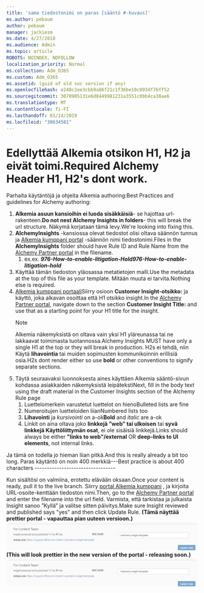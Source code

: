 ```yaml
---
title: 'sama tiedostonimi on paras [sääntö #-kuvaus]'
ms.author: pebaum
author: pebaum
manager: jackiesm
ms.date: 4/27/2018
ms.audience: Admin
ms.topic: article
ROBOTS: NOINDEX, NOFOLLOW
localization_priority: Normal
ms.collection: Adm_O365
ms.custom: Adm_O365
ms.assetid: (guid of old soc version if any)
ms.openlocfilehash: e248c2ee3cbb9a86f21c1f36be10c893df76ff52
ms.sourcegitcommit: 3070905131e6d8449981231a3551c0bb4ca38ae6
ms.translationtype: MT
ms.contentlocale: fi-FI
ms.lasthandoff: 03/14/2019
ms.locfileid: "30634501"
---
```

# <a name="required-alchemy-header-h1-h2s-dont-work"></a><span data-ttu-id="b7a92-102">Edellyttää Alkemia otsikon H1, H2 ja eivät toimi.</span><span class="sxs-lookup"><span data-stu-id="b7a92-102">Required Alchemy Header H1, H2's dont work.</span></span>
<span data-ttu-id="b7a92-103">Parhaita käytäntöjä ja ohjeita Alkemia authoring:</span><span class="sxs-lookup"><span data-stu-id="b7a92-103">Best Practices and guidelines for Alchemy authoring:</span></span>

1. <span data-ttu-id="b7a92-104">**Alkemia asuun kansioihin ei luoda sisäkkäisiä**- se hajottaa url-rakenteen.</span><span class="sxs-lookup"><span data-stu-id="b7a92-104">**Do not nest Alchemy Insights in folders**- this will break the url structure.</span></span> <span data-ttu-id="b7a92-105">Näkymä korjataan tämä levy.</span><span class="sxs-lookup"><span data-stu-id="b7a92-105">We're looking into fixing this.</span></span>
1. <span data-ttu-id="b7a92-106">**AlchemyInsights** -kansiossa olevat tiedostot olisi oltava säännön tunnus ja [Alkemia kumppani portal](https://alchemyportal.azurewebsites.net) -säännön nimi tiedostonimi.</span><span class="sxs-lookup"><span data-stu-id="b7a92-106">Files in the **AlchemyInsights** folder should have Rule ID and Rule Name from the [Alchemy Partner portal](https://alchemyportal.azurewebsites.net) in the filename.</span></span>
    1. <span data-ttu-id="b7a92-107">ex.</span><span class="sxs-lookup"><span data-stu-id="b7a92-107">ex.</span></span> <span data-ttu-id="b7a92-108">***976-How-to-enable-litigation-Hold***</span><span class="sxs-lookup"><span data-stu-id="b7a92-108">***976-How-to-enable-litigation-hold***</span></span>
1. <span data-ttu-id="b7a92-109">Käyttää tämän tiedoston yläosassa metatietojen malli.</span><span class="sxs-lookup"><span data-stu-id="b7a92-109">Use the metadata at the top of this file as your template.</span></span> <span data-ttu-id="b7a92-110">Mitään muuta ei tarvita.</span><span class="sxs-lookup"><span data-stu-id="b7a92-110">Nothing else is required.</span></span>
1. <span data-ttu-id="b7a92-111">[Alkemia kumppani portaali](https://alchemyportal.azurewebsites.net)Siirry osioon **Customer Insight-otsikko:** ja käyttö, joka alkavan osoittaa että H1 otsikko insight.</span><span class="sxs-lookup"><span data-stu-id="b7a92-111">In the [Alchemy Partner portal](https://alchemyportal.azurewebsites.net), navigate down to the section **Customer Insight Title:** and use that as a starting point for your H1 title for the insight.</span></span> 
    > [!NOTE]
    > <span data-ttu-id="b7a92-112">Alkemia näkemyksistä on oltava vain yksi H1 yläreunassa tai ne lakkaavat toimimasta tuotannossa.</span><span class="sxs-lookup"><span data-stu-id="b7a92-112">Alchemy Insights MUST have only a single H1 at the top or they will break in production.</span></span> <span data-ttu-id="b7a92-113">H2s ei tehdä, niin Käytä **lihavointia** tai muiden sopimusten kommunikoinnin erillisiä osia.</span><span class="sxs-lookup"><span data-stu-id="b7a92-113">H2s dont render either so use **bold** or other conventions to signify separate sections.</span></span>
1. <span data-ttu-id="b7a92-114">Täytä seuraavaksi luonnoksesta aines käyttäen Alkemia sääntö-sivun kohdassa asiakkaiden näkemyksistä leipäteksti</span><span class="sxs-lookup"><span data-stu-id="b7a92-114">Next, fill in the body text using the draft material in the Customer Insights section of the Alchemy Rule page</span></span>
    1. <span data-ttu-id="b7a92-115">Luettelomerkein varustetut luettelot on hieno</span><span class="sxs-lookup"><span data-stu-id="b7a92-115">Bulleted lists are fine</span></span>
    1. <span data-ttu-id="b7a92-116">Numeroitujen luetteloiden liian</span><span class="sxs-lookup"><span data-stu-id="b7a92-116">Numbered lists too</span></span>
    1. <span data-ttu-id="b7a92-117">**Lihavointi** ja *kursivointi* on a-ok</span><span class="sxs-lookup"><span data-stu-id="b7a92-117">**Bold** and *italic* are a-ok</span></span>
    1. <span data-ttu-id="b7a92-118">Linkit on aina oltava joko **linkkejä ”web” tai ulkoisen** tai **syvä linkkejä Käyttöliittymän osat**, ei ole sisäisiä linkkejä.</span><span class="sxs-lookup"><span data-stu-id="b7a92-118">Links should always be either **"links to web"/external** OR **deep-links to UI elements**, not internal links.</span></span>

<span data-ttu-id="b7a92-119">Ja tämä on todella jo hieman liian pitkä.</span><span class="sxs-lookup"><span data-stu-id="b7a92-119">And this is really already a bit too long.</span></span> <span data-ttu-id="b7a92-120">Paras käytäntö on noin 400 merkkiä---</span><span class="sxs-lookup"><span data-stu-id="b7a92-120">Best practice is about 400 characters ---------------------------------</span></span>

<span data-ttu-id="b7a92-121">Kun sisältösi on valmiina, erotettu elävään oksaan.</span><span class="sxs-lookup"><span data-stu-id="b7a92-121">Once your content is ready, pull it to the live branch.</span></span> <span data-ttu-id="b7a92-122">Siirry [portal Alkemia kumppani](https://alchemyportal.azurewebsites.net) , ja kirjoita URL-osoite-kenttään tiedoston nimi.</span><span class="sxs-lookup"><span data-stu-id="b7a92-122">Then, go to the [Alchemy Partner portal](https://alchemyportal.azurewebsites.net) and enter the filename into the url field.</span></span> <span data-ttu-id="b7a92-123">Varmista, että tarkistaa ja julkaista Insight sanoo ”Kyllä” ja valitse sitten päivitys.</span><span class="sxs-lookup"><span data-stu-id="b7a92-123">Make sure Insight reviewed and published says "yes" and then click Update Rule.</span></span> <span data-ttu-id="b7a92-124">**(Tämä näyttää prettier portal - vapauttaa pian uuteen versioon.)** 
 ![url-kenttä](media/for-content-team.PNG)</span><span class="sxs-lookup"><span data-stu-id="b7a92-124">**(This will look prettier in the new version of the portal - releasing soon.)**
![url field](media/for-content-team.PNG)</span></span>


